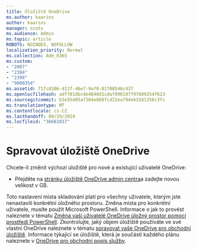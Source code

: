 ```yaml
---
title: Úložiště OneDrive
ms.author: kaarins
author: kaarins
manager: scotv
ms.audience: Admin
ms.topic: article
ROBOTS: NOINDEX, NOFOLLOW
localization_priority: Normal
ms.collection: Adm_O365
ms.custom:
- "2007"
- "2384"
- "2398"
- "9000354"
ms.assetid: 71fc8106-d11f-46e7-9af0-81708546c437
ms.openlocfilehash: adf701dbc4e4840d1cdaf090197f97609254f623
ms.sourcegitcommit: b3e55405af384e868fcd32ea794eb15d1356c3fc
ms.translationtype: MT
ms.contentlocale: cs-CZ
ms.lasthandoff: 08/29/2019
ms.locfileid: "36661037"
---
```

# <a name="manage-your-onedrive-storage"></a>Spravovat úložiště OneDrive

Chcete-li změnit výchozí úložiště pro nové a existující uživatelé OneDrive:
  
- Přejděte na [stránku úložiště OneDrive admin centra](https://admin.onedrive.com/?v=StorageSettings)a zadejte novou velikost v GB.

Toto nastavení místa skladování platí pro všechny uživatele, kterým jste nenastavili konkrétní úložného prostoru. Změna místa pro konkrétní uživatele, musíte použít Microsoft PowerShell. Informace o jak to provést naleznete v tématu [Změna vaši uživatelé OneDrive úložný prostor pomocí prostředí PowerShell](https://go.microsoft.com/fwlink/?linkid=866402). Zkontrolujte, jaký objem úložiště používáte ve své vlastní OneDrive naleznete v tématu [spravovat vaše OneDrive pro obchodní úložiště](https://go.microsoft.com/fwlink/?linkid=866429). Informace týkající se úložiště, která je součástí každého plánu naleznete v [OneDrive pro obchodní popis služby](https://go.microsoft.com/fwlink/p/?LinkID=826071).
  